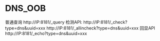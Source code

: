 # DNS_OOB

普通查询
http://IP:8181/_query
检测API:
http://IP:8181/_check?type=dns&uuid=xxx
http://IP:8181/_allincheck?type=dns&uuid=xxx
回显API
http://IP:8181/_echo?type=dns&uuid=xxx



